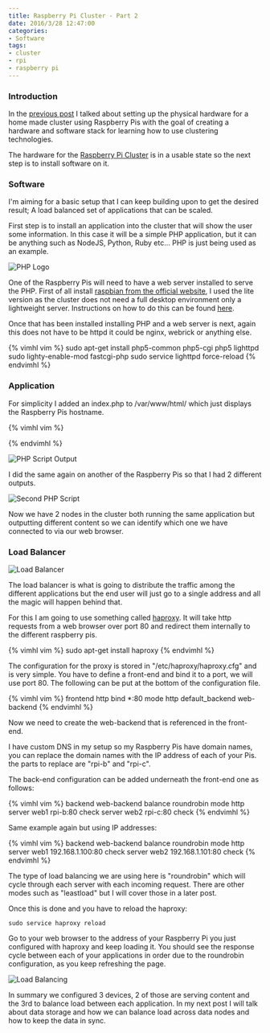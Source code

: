 ```yaml
---
title: Raspberry Pi Cluster - Part 2
date: 2016/3/28 12:47:00
categories:
- Software
tags:
- cluster
- rpi
- raspberry pi
---
```

### Introduction

In the [previous post](/2016/03/25/rpi-cluster/) I talked about setting up the physical hardware for a home made cluster using Raspberry Pis with the goal of creating a hardware and software stack for learning how to use clustering technologies.

The hardware for the [Raspberry Pi Cluster](/2016/03/25/rpi-cluster/) is in a usable state so the next step is to install software on it.

### Software

I'm aiming for a basic setup that I can keep building upon to get the desired result; A load balanced set of applications that can be scaled.

First step is to install an application into the cluster that will show the user some information.  In this case it will be a simple PHP application, but it can be anything such as NodeJS, Python, Ruby etc...
PHP is just being used as an example.

![PHP Logo](/images/rpi/php.svg "PHP Logo")

One of the Raspberry Pis will need to have a web server installed to serve the PHP.  First of all install [raspbian from the official website](https://www.raspberrypi.org/downloads/raspbian/), I used the lite version as the cluster does not need a full desktop environment only a lightweight server.  Instructions on how to do this can be found [here](https://www.raspberrypi.org/documentation/installation/installing-images/README.md).

Once that has been installed installing PHP and a web server is next, again this does not have to be httpd it could be nginx, webrick or anything else.

{% vimhl vim %}
  sudo apt-get install php5-common php5-cgi php5 lighttpd
  sudo lighty-enable-mod fastcgi-php
  sudo service lighttpd force-reload
{% endvimhl %}

### Application

For simplicity I added an index.php to /var/www/html/ which just displays the Raspberry Pis hostname.

{% vimhl vim %}
  <?php print_r(gethostname()); ?>
{% endvimhl %}

![PHP Script Output](/images/rpi/rpi-c.png "PHP Script Output")

I did the same again on another of the Raspberry Pis so that I had 2 different outputs.

![Second PHP Script](/images/rpi/rpi-b-c.png "Second PHP Script")

Now we have 2 nodes in the cluster both running the same application but outputting different content so we can identify which one we have connected to via our web browser.

### Load Balancer

![Load Balancer](/images/rpi/load-balance.svg "Load Balancer")

The load balancer is what is going to distribute the traffic among the different applications but the end user will just go to a single address and all the magic will happen behind that.

For this I am going to use something called [haproxy](http://www.haproxy.org/#desc).  It will take http requests from a web browser over port 80 and redirect them internally to the different raspberry pis.

{% vimhl vim %}
  sudo apt-get install haproxy
{% endvimhl %}

The configuration for the proxy is stored in "/etc/haproxy/haproxy.cfg" and is very simple.  You have to define a front-end and bind it to a port, we will use port 80.  The following can be put at the bottom of the configuration file.

{% vimhl vim %}
  frontend http
    bind *:80
    mode http
    default_backend web-backend
{% endvimhl %}

Now we need to create the web-backend that is referenced in the front-end.

I have custom DNS in my setup so my Raspberry Pis have domain names, you can replace the domain names with the IP address of each of your Pis.
the parts to replace are "rpi-b" and "rpi-c".

The back-end configuration can be added underneath the front-end one as follows:

{% vimhl vim %}
  backend web-backend
    balance roundrobin
    mode http
    server web1 rpi-b:80 check
    server web2 rpi-c:80 check
{% endvimhl %}

Same example again but using IP addresses:

{% vimhl vim %}
  backend web-backend
    balance roundrobin
    mode http
    server web1 192.168.1.100:80 check
    server web2 192.168.1.101:80 check
{% endvimhl %}

The type of load balancing we are using here is "roundrobin" which will cycle through each server with each incoming request.  There are other modes such as "leastload" but I will cover those in a later post.

Once this is done and you have to reload the haproxy:

```sudo service haproxy reload```

Go to your web browser to the address of your Raspberry Pi you just configured with haproxy and keep loading it.  You should see the response cycle between each of your applications in order due to the roundrobin configuration, as you keep refreshing the page.

![Load Balancing](/images/rpi/rpi.gif "Load Balancing")

In summary we configured 3 devices, 2 of those are serving content and the 3rd to balance load between each application.  In my next post I will talk about data storage and how we can balance load across data nodes and how to keep the data in sync.
